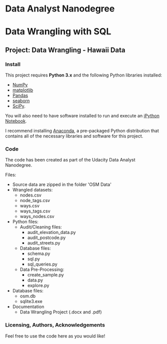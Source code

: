 # Data Analyst Nanodegree
# Data Wrangling with SQL
## Project: Data Wrangling - Hawaii Data

### Install

This project requires **Python 3.x** and the following Python libraries installed:

- [NumPy](http://www.numpy.org/)
- [matplotlib](http://matplotlib.org/)
- [Pandas](http://pandas.pydata.org)
- [seaborn](http://seaborn.pydata.org/)
- [SciPy](http://www.scipy.org/).

You will also need to have software installed to run and execute an [iPython Notebook](http://ipython.org/notebook.html).

I recommend installing [Anaconda](https://www.continuum.io/downloads), a pre-packaged Python distribution that contains all of the necessary libraries and software for this project.

### Code

The code has been created as part of the Udacity Data Analyst Nanodegree.

Files:
- Source data are zipped in the folder 'OSM Data'
- Wrangled datasets:
    - nodes.csv
    - node_tags.csv
    - ways.csv
    - ways_tags.csv
    - ways_nodes.csv
- Python files:
    - Audit/Cleaning files:
        - audit_elevation_data.py
        - audit_postcode.py
        - audit_streets.py
    - Database files:
        - schema.py
        - sql.py
        - sql_queries.py
    - Data Pre-Processing:
        - create_sample.py
        - data.py
        - explore.py
- Database files:
    - osm.db
    - sqlite3.exe
- Documentation
    - Data Wrangling Project (.docx and .pdf)

### Licensing, Authors, Acknowledgements<a name="licensing"></a>

Feel free to use the code here as you would like!

